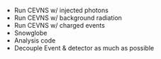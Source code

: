 * Run CEVNS w/ injected photons 
* Run CEVNS w/ background radiation
* Run CEVNS w/ charged events 
* Snowglobe
* Analysis code 
* Decouple Event & detector as much as possible